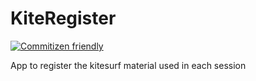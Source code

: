 # KiteRegister

[![Commitizen friendly](https://img.shields.io/badge/commitizen-friendly-brightgreen.svg)](http://commitizen.github.io/cz-cli/)

App to register the kitesurf material used in each session
